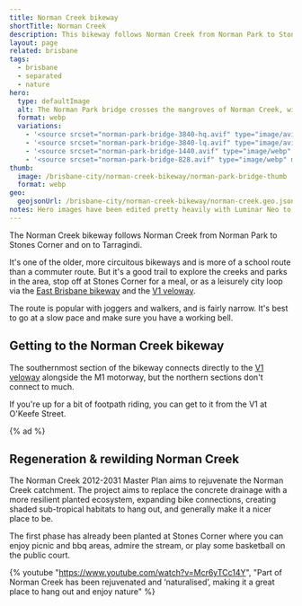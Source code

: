 ```yaml
---
title: Norman Creek bikeway
shortTitle: Norman Creek
description: This bikeway follows Norman Creek from Norman Park to Stones Corner and on to Tarragindi.
layout: page
related: brisbane
tags:
  - brisbane
  - separated
  - nature
hero:
  type: defaultImage
  alt: The Norman Park bridge crosses the mangroves of Norman Creek, with Brisbane City in theyy background.
  format: webp
  variations:
    - '<source srcset="norman-park-bridge-3840-hq.avif" type="image/avif" media="(min-width: 3840px), (min-resolution: 192dpi) and (min-width:1280px)" width="3840" height="1069" />'
    - '<source srcset="norman-park-bridge-3840-lq.avif" type="image/avif" media="(min-width: 768px)" width="3840" height="1069" />'
    - '<source srcset="norman-park-bridge-1440.avif" type="image/webp" media="(min-width: 415px)" width=1440 height=1084 />'
    - '<source srcset="norman-park-bridge-828.avif" type="image/webp" media="(max-width: 414px)" width=828 height=626 />'
thumb:
  image: /brisbane-city/norman-creek-bikeway/norman-park-bridge-thumb
  format: webp
geo:
  geojsonUrl: /brisbane-city/norman-creek-bikeway/norman-creek.geo.json
notes: Hero images have been edited pretty heavily with Luminar Neo to replace the grey skies and generally brighten them up. Source image is PXL_20240109_074058047.jpg.
---
```

The Norman Creek bikeway follows Norman Creek from Norman Park to Stones Corner and on to Tarragindi. 

It's one of the older, more circuitous bikeways and is more of a school route than a commuter route. But it's a good trail to explore the creeks and parks in the area, stop off at Stones Corner for a meal, or as a leisurely city loop via the [East Brisbane bikeway](/brisbane-city/east-brisbane-bikeway) and the [V1 veloway](/brisbane-city/southeast-freeway-bikeway/).

The route is popular with joggers and walkers, and is fairly narrow. It's best to go at a slow pace and make sure you have a working bell.

## Getting to the Norman Creek bikeway

The southernmost section of the bikeway connects directly to the [V1 veloway](/brisbane-city/southeast-freeway-bikeway/) alongside the M1 motorway, but the northern sections don't connect to much. 

If you're up for a bit of footpath riding, you can get to it from the V1 at O'Keefe Street.

{% ad %}

## Regeneration & rewilding Norman Creek
The Norman Creek 2012-2031 Master Plan aims to rejuvenate the Norman Creek catchment. The project aims to replace the concrete drainage with a more resilient planted ecosystem, expanding bike connections, creating shaded sub-tropical habitats to hang out, and generally make it a nicer place to be.

The first phase has already been planted at Stones Corner where you can enjoy picnic and bbq areas, admire the stream, or play some basketball on the public court.

{% youtube "https://www.youtube.com/watch?v=Mcr6yTCc14Y", "Part of Norman Creek has been rejuvenated and ‘naturalised’, making it a great place to hang out and enjoy nature" %}
